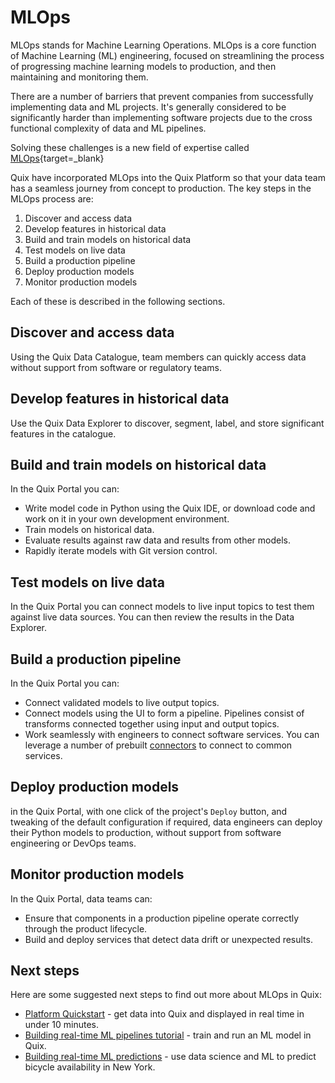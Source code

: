 # MLOps

MLOps stands for Machine Learning Operations. MLOps is a core function of Machine Learning (ML) engineering, focused on streamlining the process of progressing machine learning models to production, and then maintaining and monitoring them.

There are a number of barriers that prevent companies from successfully implementing data and ML projects. It's generally considered to be significantly harder than implementing software projects due to the cross functional complexity of data and ML pipelines.

Solving these challenges is a new field of expertise called [MLOps](https://en.wikipedia.org/wiki/MLOps){target=_blank}

Quix have incorporated MLOps into the Quix Platform so that your data team has a seamless journey from concept to production. The key steps in the MLOps process are:

1. Discover and access data
2. Develop features in historical data
3. Build and train models on historical data
4. Test models on live data
5. Build a production pipeline
6. Deploy production models
7. Monitor production models

Each of these is described in the following sections.

## Discover and access data

Using the Quix Data Catalogue, team members can quickly access data without support from software or regulatory teams.

## Develop features in historical data

Use the Quix Data Explorer to discover, segment, label, and store significant features in the catalogue.

## Build and train models on historical data

In the Quix Portal you can:

* Write model code in Python using the Quix IDE, or download code and work on it in your own development environment.
* Train models on historical data.
* Evaluate results against raw data and results from other models.
* Rapidly iterate models with Git version control.

## Test models on live data

In the Quix Portal you can connect models to live input topics to test them against live data sources. You can then review the results in the Data Explorer.

## Build a production pipeline

In the Quix Portal you can:

* Connect validated models to live output topics.
* Connect models using the UI to form a pipeline. Pipelines consist of transforms connected together using input and output topics.
* Work seamlessly with engineers to connect software services. You can leverage a number of prebuilt [connectors](../platform/connectors/index.md) to connect to common services.

## Deploy production models

in the Quix Portal, with one click of the project's `Deploy` button, and tweaking of the default configuration if required, data engineers can deploy their Python models to production, without support from software engineering or DevOps teams.

## Monitor production models

In the Quix Portal, data teams can:

* Ensure that components in a production pipeline operate correctly through the product lifecycle.
* Build and deploy services that detect data drift or unexpected results.

## Next steps

Here are some suggested next steps to find out more about MLOps in Quix:

* [Platform Quickstart](../platform/quickstart.md) - get data into Quix and displayed in real time in under 10 minutes.
* [Building real-time ML pipelines tutorial](../platform/tutorials/train-and-deploy-ml/index.md) - train and run an ML model in Quix.
* [Building real-time ML predictions](../platform/tutorials/data-science/index.md) - use data science and ML to predict bicycle availability in New York.

